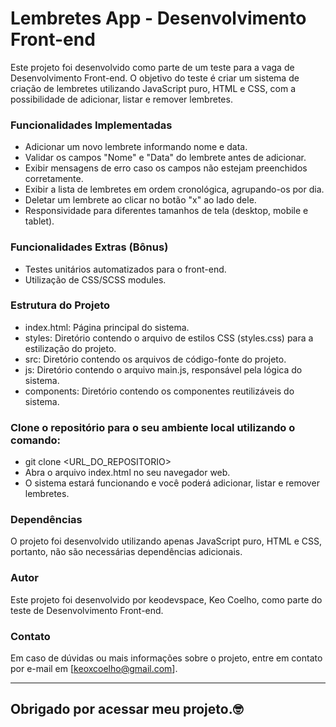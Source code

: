 <h1>Lembretes App - Desenvolvimento Front-end </h1>

Este projeto foi desenvolvido como parte de um teste para a vaga de Desenvolvimento Front-end. O objetivo do teste é criar um sistema de criação de lembretes utilizando JavaScript puro, HTML e CSS, com a possibilidade de adicionar, listar e remover lembretes.

<h3>Funcionalidades Implementadas</h3>

- Adicionar um novo lembrete informando nome e data.
- Validar os campos "Nome" e "Data" do lembrete antes de adicionar.
- Exibir mensagens de erro caso os campos não estejam preenchidos corretamente.
- Exibir a lista de lembretes em ordem cronológica, agrupando-os por dia.
- Deletar um lembrete ao clicar no botão "x" ao lado dele.
- Responsividade para diferentes tamanhos de tela (desktop, mobile e tablet).

<h3>Funcionalidades Extras (Bônus) </h3>

- Testes unitários automatizados para o front-end.
- Utilização de CSS/SCSS modules.

<h3>Estrutura do Projeto</h3>

- index.html: Página principal do sistema.
- styles: Diretório contendo o arquivo de estilos CSS (styles.css) para a estilização do projeto.
- src: Diretório contendo os arquivos de código-fonte do projeto.
- js: Diretório contendo o arquivo main.js, responsável pela lógica do sistema.
- components: Diretório contendo os componentes reutilizáveis do sistema.

<h3>Clone o repositório para o seu ambiente local utilizando o comando:</h3>

- git clone <URL_DO_REPOSITORIO>
- Abra o arquivo index.html no seu navegador web.
- O sistema estará funcionando e você poderá adicionar, listar e remover lembretes.

<h3>Dependências</h3>

O projeto foi desenvolvido utilizando apenas JavaScript puro, HTML e CSS, portanto, não são necessárias dependências adicionais.

<h3>Autor</h3>

Este projeto foi desenvolvido por keodevspace, Keo Coelho, como parte do teste de Desenvolvimento Front-end.

<h3>Contato</h3>

Em caso de dúvidas ou mais informações sobre o projeto, entre em contato por e-mail em [keoxcoelho@gmail.com].

------------------------------------------------------------

<h2>Obrigado por acessar meu projeto.🤓</h2> 
